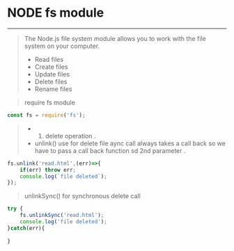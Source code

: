 # NODE fs module
---

> The Node.js file system module allows you to work with the file system on your computer.
> - Read files
> - Create files
> - Update files
> - Delete files
> - Rename files


> require fs module
```js
const fs = require('fs');

```

> - 1. delete operation . 
> - unlink() use for delete file aync call always takes a call back so we have to pass a call back function sd 2nd parameter .

```js 
fs.unlink('read.html',(err)=>{
    if(err) throw err;
    console.log(`file deleted`);
});
```

> unlinkSync() for synchronous delete call

```js
try {
    fs.unlinkSync('read.html');
    console.log('file deleted');
}catch(err){
    
}
```